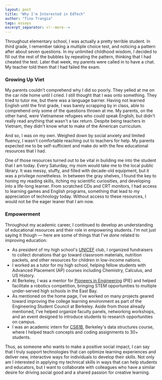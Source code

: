 ```yaml
---
layout: post
title: "Why I'm Interested in EdTech"
author: "Tino Trangia"
tags: essays
excerpt_separator: <!--more-->
---
```


Throughout elementary school, I was actually a pretty terrible student. In third grade, I remember taking a multiple choice test, and noticing a pattern after about seven questions. In my unlimited childhood wisdom, I decided to fill out the rest of the bubbles by repeating the pattern, thinking that I had cheated the test. Later that week, my parents were called in to have a chat. My teacher told them that I had failed the exam.<!--more-->

### Growing Up Viet

My parents couldn't comprehend why I did so poorly. They yelled at me on the car ride home until I cried. I still thought that I was onto something. They tried to tutor me, but there was a language barrier. Having not learned English until the first grade, I was barely scrapping by in class, able to comprehend only some of the questions thrown at me. My parents, on the other hand, were Vietnamese refugees who could speak English, but didn't really read anything that wasn't a tax return. Despite being teachers in Vietnam, they didn't know what to make of the American curriculum.

And so, I was on my own. Weighed down by social anxiety and limited fluency, I wasn't comfortable reaching out to teachers for help. My parents expected me to be self-sufficient and make do with the few educational resources that I had.

One of those resources turned out to be vital in building me into the student that I am today. Every Saturday, my mom would take me to the local public library. It was messy, stuffy, and filled with decade-old equipment, but it was a privilege nonetheless. In between the gray shelves, I found the key to honing my reading skills, itching my scientific curiosities, and developing into a life-long learner. From scratched CDs and CRT monitors, I had access to learning games and English programs, something that lead to my appreciation of technology today. Without access to these resources, I would not be the eager leaner that I am now.

### Empowerment

Throughout my academic career, I continued to develop an understanding of educational resources and their role in empowering students. I'm not just saying it though &mdash; here are some of things that I've _done_ related to improving education:

* As president of my high school's [UNICEF](https://www.unicefusa.org) club, I organized fundraisers to collect donations that go toward classroom materials, nutrition packets, and other resources for children in low-income nations.
* I worked as a tutor for my high school, helping fellow students with Advanced Placement (AP) courses including Chemistry, Calculus, and US History. 
* At Berkeley, I was a mentor for [Pioneers in Engineering](https://pioneers.berkeley.edu) (PIE) and helped facilitate a robotics competition, bringing STEM opportunities to multiple under-served high schools in the East Bay. 
* As mentioned on the home page, I've worked on many projects geared toward improving the college learning environment as part of the Engineering Student Council at Berkeley. Aside from those already mentioned, I've helped organize faculty panels, networking workshops, and an event designed to introduce students to research opportunities on campus.
* I was an academic intern for [CS61B](https://inst.eecs.berkeley.edu/~cs61b/sp22/index.html), Berkeley's data structures course, where I helped teach concepts and coding assignments to 30+ students. 

Thus, as someone who wants to make a positive social impact, I can say that I truly support technologies that can optimize learning experiences and deliver new, interactive ways for individuals to develop their skills. Not only am I interested in applying my technical skills in ways that can help students and educators, but I want to collaborate with colleagues who have a similar desire for driving social good and a shared passion for creative learning.
